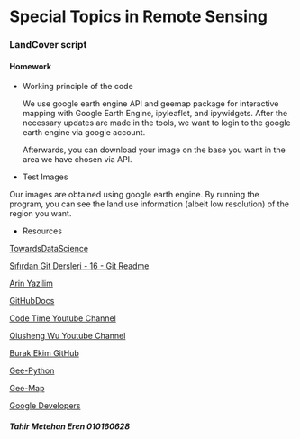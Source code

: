 # Special Topics in Remote Sensing
### LandCover script
#### Homework

- Working principle of the code

  We use google earth engine API and geemap package for interactive mapping with Google Earth Engine, ipyleaflet, and ipywidgets. After the necessary updates are made in     the tools, we want to login to the google earth engine via google account.

  Afterwards, you can download your image on the base you want in the area we have chosen via API.






- Test Images

Our images are obtained using google earth engine. By running the program, you can see the land use information (albeit low resolution) of the region you want.

- Resources

[TowardsDataScience](https://towardsdatascience.com/a-quick-introduction-to-google-earth-engine-c6a608c5febe)

[Sıfırdan Git Dersleri - 16 - Git Readme](https://www.youtube.com/watch?v=oYRHwuQpYYk)

[Arin Yazilim](https://www.youtube.com/channel/UCzVB3qcyTd-QGJKY_Hpky5g)

[GitHubDocs](https://docs.github.com/en/free-pro-team@latest/github/writing-on-github/basic-writing-and-formatting-syntax#lists)

[Code Time Youtube Channel](https://www.youtube.com/channel/UC_N_ufl-48AAIwC6tHg660Q)

[Qiusheng Wu Youtube Channel](https://www.youtube.com/c/QiushengWu)

[Burak Ekim GitHub](https://github.com/burakekim/GEO_tutorial/blob/main/README.md)

[Gee-Python](https://gee-python-api.readthedocs.io/en/latest/ee.html)

[Gee-Map](https://github.com/giswqs/geemap/blob/master/examples/notebooks/08_ee_js_to_ipynb.ipynb)

[Google Developers](https://developers.google.com/earth-engine/guides)

##### Tahir Metehan Eren 010160628
